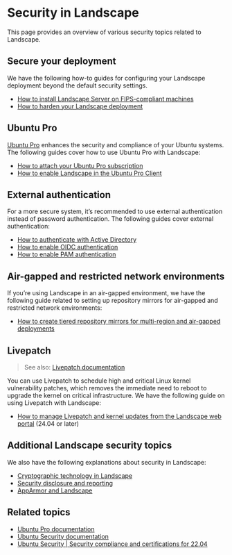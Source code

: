 # Security in Landscape

This page provides an overview of various security topics related to Landscape.

## Secure your deployment

We have the following how-to guides for configuring your Landscape deployment beyond the default security settings.

- [How to install Landscape Server on FIPS-compliant machines](/how-to-guides/landscape-installation-and-set-up/install-on-fips-compliant-machines)
- [How to harden your Landscape deployment](/how-to-guides/landscape-installation-and-set-up/harden-your-deployment)

## Ubuntu Pro

[Ubuntu Pro](https://ubuntu.com/pro) enhances the security and compliance of your Ubuntu systems. The following guides cover how to use Ubuntu Pro with Landscape:

- [How to attach your Ubuntu Pro subscription](/how-to-guides/ubuntu-pro/attach-ubuntu-pro)
- [How to enable Landscape in the Ubuntu Pro Client](/how-to-guides/ubuntu-pro/enable-landscape)

## External authentication

For a more secure system, it’s recommended to use external authentication instead of password authentication. The following guides cover external authentication:

- [How to authenticate with Active Directory](/how-to-guides/external-authentication/active-directory)
- [How to enable OIDC authentication](/how-to-guides/external-authentication/openid-connect-oidc)
- [How to enable PAM authentication](/how-to-guides/external-authentication/pluggable-authentication-modules-pam)

## Air-gapped and restricted network environments

If you’re using Landscape in an air-gapped environment, we have the following guide related to setting up repository mirrors for air-gapped and restricted network environments:

- [How to create tiered repository mirrors for multi-region and air-gapped deployments](/how-to-guides/repository-mirrors/create-tiered-repository-mirrors)

## Livepatch

> See also: [Livepatch documentation](https://ubuntu.com/security/livepatch/docs)

You can use Livepatch to schedule high and critical Linux kernel vulnerability patches, which removes the immediate need to reboot to upgrade the kernel on critical infrastructure. We have the following guide on using Livepatch with Landscape:

- [How to manage Livepatch and kernel updates from the Landscape web portal](/how-to-guides/web-portal/web-portal-24-04-or-later/manage-livepatch-and-kernel-updates) (24.04 or later)

## Additional Landscape security topics

We also have the following explanations about security in Landscape:

- [Cryptographic technology in Landscape](/explanation/security/cryptographic-technology)
- [Security disclosure and reporting](/explanation/security/disclosure-and-reporting)
- [AppArmor and Landscape](/explanation/security/apparmor)

## Related topics

- [Ubuntu Pro documentation](https://documentation.ubuntu.com/pro/)
- [Ubuntu Security documentation](https://ubuntu.com/security)
- [Ubuntu Security | Security compliance and certifications for 22.04](https://ubuntu.com/security/certifications/docs/2204)